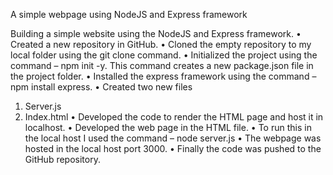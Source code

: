 A simple webpage using NodeJS and Express framework

Building a simple website using the NodeJS and Express framework. 
•	Created a new repository in GitHub.
•	Cloned the empty repository to my local folder using the git clone command.
•	Initialized the project using the command – npm init -y. This command creates a new package.json file in the project folder.
•	Installed the express framework using the command – npm install express.
•	Created two new files 
1.	Server.js
2.	Index.html
•	Developed the code to render the HTML page and host it in localhost.
•	Developed the web page in the HTML file. 
•	To run this in the local host I used the command – node server.js
•	The webpage was hosted in the local host port 3000.
•	Finally the code was pushed to the GitHub repository.

